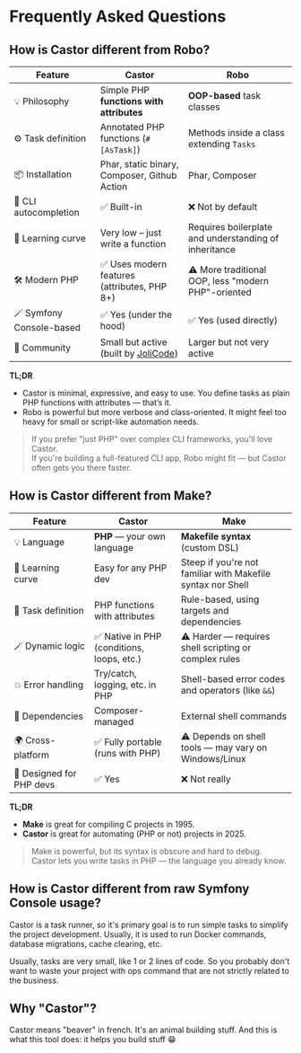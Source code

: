 # Frequently Asked Questions

## How is **Castor** different from **Robo**?

| Feature                  | **Castor**                                                   | **Robo**                                              |
| ------------------------ |--------------------------------------------------------------|-------------------------------------------------------|
| 💡 Philosophy            | Simple PHP **functions with attributes**                     | **OOP-based** task classes                            |
| ⚙️ Task definition       | Annotated PHP functions (`#[AsTask]`)                        | Methods inside a class extending `Tasks`              |
| 📦 Installation          | Phar, static binary, Composer, Github Action                 | Phar, Composer                                        |
| 🧠 CLI autocompletion    | ✅ Built-in                                                   | ❌ Not by default                                      |
| 🧪 Learning curve        | Very low – just write a function                             | Requires boilerplate and understanding of inheritance |
| 🛠️ Modern PHP           | ✅ Uses modern features (attributes, PHP 8+)                  | ⚠️ More traditional OOP, less "modern PHP"-oriented   |
| 🪄 Symfony Console-based | ✅ Yes (under the hood)                                       | ✅ Yes (used directly)                                 |
| 👥 Community             | Small but active (built by [JoliCode](https://jolicode.com)) | Larger but not very active                            |

**TL;DR**

- Castor is minimal, expressive, and easy to use. You define tasks as plain PHP functions with attributes — that’s it.
- Robo is powerful but more verbose and class-oriented. It might feel too heavy for small or script-like automation needs.

> If you prefer "just PHP" over complex CLI frameworks, you'll love Castor.<br>
> If you're building a full-featured CLI app, Robo might fit — but Castor often gets you there faster.

## How is **Castor** different from **Make**?

| Feature                  | **Castor**                                | **Make**                                                    |
| ------------------------ | ----------------------------------------- |-------------------------------------------------------------|
| 💡 Language              | **PHP** — your own language               | **Makefile syntax** (custom DSL)                            |
| 🧠 Learning curve        | Easy for any PHP dev                      | Steep if you're not familiar with Makefile syntax nor Shell |
| 🧰 Task definition       | PHP functions with attributes             | Rule-based, using targets and dependencies                  |
| 🪄 Dynamic logic         | ✅ Native in PHP (conditions, loops, etc.) | ⚠️ Harder — requires shell scripting or complex rules       |
| 💥 Error handling        | Try/catch, logging, etc. in PHP           | Shell-based error codes and operators (like `&&`)           |
| 🧩 Dependencies          | Composer-managed                          | External shell commands                                     |
| 🌍 Cross-platform        | ✅ Fully portable (runs with PHP)          | ⚠️ Depends on shell tools — may vary on Windows/Linux       |
| 🧪 Designed for PHP devs | ✅ Yes                                     | ❌ Not really                                                |

**TL;DR**

* **Make** is great for compiling C projects in 1995.
* **Castor** is great for automating (PHP or not) projects in 2025.

> Make is powerful, but its syntax is obscure and hard to debug.<br>
> Castor lets you write tasks in PHP — the language you already know.

## How is **Castor** different from raw **Symfony Console** usage?

Castor is a task runner, so it's primary goal is to run simple tasks to simplify
the project development. Usually, it is used to run Docker commands, database
migrations, cache clearing, etc.

Usually, tasks are very small, like 1 or 2 lines of code. So you probably don't
want to waste your project with ops command that are not strictly related to the
business.

## Why "Castor"?

Castor means "beaver" in french. It's an animal building stuff. And this is what
this tool does: it helps you build stuff 😁
